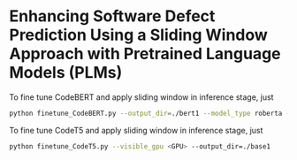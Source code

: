 # Enhancing Software Defect Prediction Using a Sliding Window Approach with Pretrained Language Models (PLMs)


To fine tune CodeBERT and apply sliding window in inference stage, just
```bash
python finetune_CodeBERT.py --output_dir=./bert1 --model_type roberta --model_name_or_path=microsoft/codebert-base --tokenizer_name=microsoft/codebert-base 

```
To fine tune CodeT5 and apply sliding window in inference stage, just
```bash
python finetune_CodeT5.py --visible_gpu <GPU> --output_dir=./base1
```
